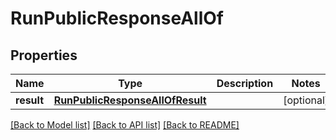 # RunPublicResponseAllOf


## Properties
Name | Type | Description | Notes
------------ | ------------- | ------------- | -------------
**result** | [**RunPublicResponseAllOfResult**](RunPublicResponseAllOfResult.md) |  | [optional] 

[[Back to Model list]](../README.md#documentation-for-models) [[Back to API list]](../README.md#documentation-for-api-endpoints) [[Back to README]](../README.md)


